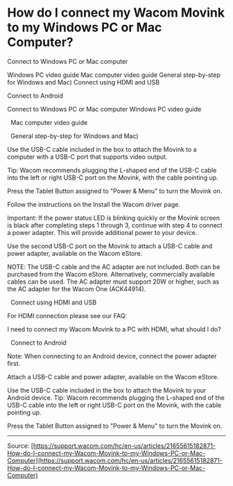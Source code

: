 # How do I connect my Wacom Movink to my Windows PC or Mac Computer?

Connect to Windows PC or Mac computer

Windows PC video guide
Mac computer video guide
General step-by-step for Windows and Mac)
Connect using HDMI and USB


Connect to Android 

Connect to Windows PC or Mac computer
Windows PC video guide





 
Mac computer video guide





 
General step-by-step for Windows and Mac)


Use the USB-C cable included in the box to attach the Movink to a computer with a USB-C port that supports video output.

Tip: Wacom recommends plugging the L-shaped end of the USB-C cable into the left or right USB-C port on the Movink, with the cable pointing up.



Press the Tablet Button assigned to "Power & Menu" to turn the Movink on.



Follow the instructions on the Install the Wacom driver page.

Important: If the power status LED is blinking quickly or the Movink screen is black after completing steps 1 through 3, continue with step 4 to connect a power adapter. This will provide additional power to your device.



Use the second USB-C port on the Movink to attach a USB-C cable and power adapter, available on the Wacom eStore.

NOTE: The USB-C cable and the AC adapter are not included. Both can be purchased from the Wacom eStore. Alternatively, commercially available cables can be used. 
The AC adapter must support 20W or higher, such as the AC adapter for the Wacom One (ACK44914).




 
Connect using HDMI and USB


For HDMI connection please see our FAQ:


I need to connect my Wacom Movink to a PC with HDMI, what should I do?


 
Connect to Android


Note: When connecting to an Android device, connect the power adapter first.


Attach a USB-C cable and power adapter, available on the Wacom eStore.




Use the USB-C cable included in the box to attach the Movink to your Android device.
Tip: Wacom recommends plugging the L-shaped end of the USB-C cable into the left or right USB-C port on the Movink, with the cable pointing up.




Press the Tablet Button assigned to "Power & Menu" to turn the Movink on.

---
Source: [https://support.wacom.com/hc/en-us/articles/21655615182871-How-do-I-connect-my-Wacom-Movink-to-my-Windows-PC-or-Mac-Computer](https://support.wacom.com/hc/en-us/articles/21655615182871-How-do-I-connect-my-Wacom-Movink-to-my-Windows-PC-or-Mac-Computer)
